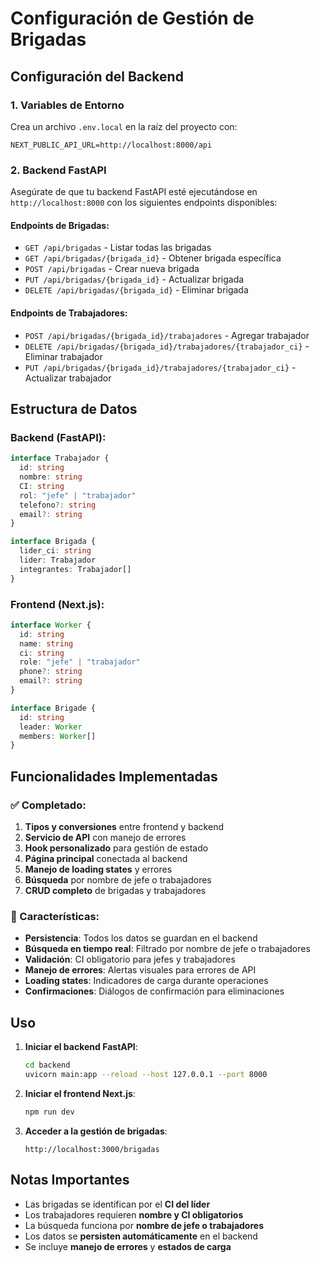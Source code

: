 # Configuración de Gestión de Brigadas

## Configuración del Backend

### 1. Variables de Entorno
Crea un archivo `.env.local` en la raíz del proyecto con:

```env
NEXT_PUBLIC_API_URL=http://localhost:8000/api
```

### 2. Backend FastAPI
Asegúrate de que tu backend FastAPI esté ejecutándose en `http://localhost:8000` con los siguientes endpoints disponibles:

#### Endpoints de Brigadas:
- `GET /api/brigadas` - Listar todas las brigadas
- `GET /api/brigadas/{brigada_id}` - Obtener brigada específica
- `POST /api/brigadas` - Crear nueva brigada
- `PUT /api/brigadas/{brigada_id}` - Actualizar brigada
- `DELETE /api/brigadas/{brigada_id}` - Eliminar brigada

#### Endpoints de Trabajadores:
- `POST /api/brigadas/{brigada_id}/trabajadores` - Agregar trabajador
- `DELETE /api/brigadas/{brigada_id}/trabajadores/{trabajador_ci}` - Eliminar trabajador
- `PUT /api/brigadas/{brigada_id}/trabajadores/{trabajador_ci}` - Actualizar trabajador

## Estructura de Datos

### Backend (FastAPI):
```typescript
interface Trabajador {
  id: string
  nombre: string
  CI: string
  rol: "jefe" | "trabajador"
  telefono?: string
  email?: string
}

interface Brigada {
  lider_ci: string
  lider: Trabajador
  integrantes: Trabajador[]
}
```

### Frontend (Next.js):
```typescript
interface Worker {
  id: string
  name: string
  ci: string
  role: "jefe" | "trabajador"
  phone?: string
  email?: string
}

interface Brigade {
  id: string
  leader: Worker
  members: Worker[]
}
```

## Funcionalidades Implementadas

### ✅ Completado:
1. **Tipos y conversiones** entre frontend y backend
2. **Servicio de API** con manejo de errores
3. **Hook personalizado** para gestión de estado
4. **Página principal** conectada al backend
5. **Manejo de loading states** y errores
6. **Búsqueda** por nombre de jefe o trabajadores
7. **CRUD completo** de brigadas y trabajadores

### 🔧 Características:
- **Persistencia**: Todos los datos se guardan en el backend
- **Búsqueda en tiempo real**: Filtrado por nombre de jefe o trabajadores
- **Validación**: CI obligatorio para jefes y trabajadores
- **Manejo de errores**: Alertas visuales para errores de API
- **Loading states**: Indicadores de carga durante operaciones
- **Confirmaciones**: Diálogos de confirmación para eliminaciones

## Uso

1. **Iniciar el backend FastAPI**:
   ```bash
   cd backend
   uvicorn main:app --reload --host 127.0.0.1 --port 8000
   ```

2. **Iniciar el frontend Next.js**:
   ```bash
   npm run dev
   ```

3. **Acceder a la gestión de brigadas**:
   ```
   http://localhost:3000/brigadas
   ```

## Notas Importantes

- Las brigadas se identifican por el **CI del líder**
- Los trabajadores requieren **nombre y CI obligatorios**
- La búsqueda funciona por **nombre de jefe o trabajadores**
- Los datos se **persisten automáticamente** en el backend
- Se incluye **manejo de errores** y **estados de carga** 